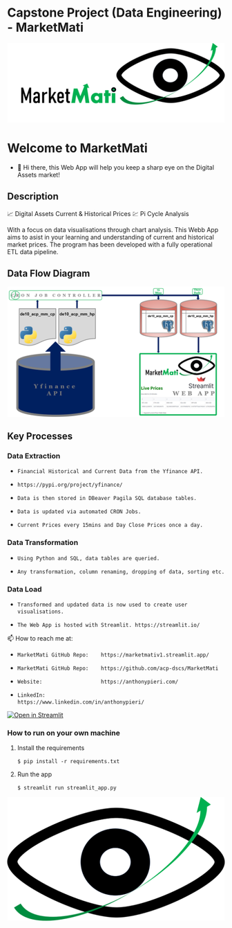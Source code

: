 # Capstone Project (Data Engineering) - MarketMati

![Alt text](https://raw.githubusercontent.com/acp-dscs/MarketMativ1/main/assets/MMEYE.png)
# Welcome to MarketMati
- 👋 Hi there, this Web App will help you keep a sharp eye on the Digital Assets market!

## Description

📈 Digital Assets Current & Historical Prices
💹 Pi Cycle Analysis

With a focus on data visualisations through chart analysis.
This Webb App aims to asist in your learning and understanding of current and historical market prices.
The program has been developed with a fully operational ETL data pipeline.

## Data Flow Diagram
![Alt text](https://raw.githubusercontent.com/acp-dscs/MarketMativ1/main/assets/DataFlow1.png)

## Key Processes

### Data Extraction
-     Financial Historical and Current Data from the Yfinance API.
-     https://pypi.org/project/yfinance/ 
-     Data is then stored in DBeaver Pagila SQL database tables.
-     Data is updated via automated CRON Jobs.
-     Current Prices every 15mins and Day Close Prices once a day.
### Data Transformation
-     Using Python and SQL, data tables are queried.
-     Any transformation, column renaming, dropping of data, sorting etc.
### Data Load
-     Transformed and updated data is now used to create user visualisations.
-     The Web App is hosted with Streamlit. https://streamlit.io/

📫 How to reach me at:
-     MarketMati GitHub Repo:    https://marketmativ1.streamlit.app/
-     MarketMati GitHub Repo:    https://github.com/acp-dscs/MarketMati
-     Website:                   https://anthonypieri.com/
-     LinkedIn:                  https://www.linkedin.com/in/anthonypieri/

[![Open in Streamlit](https://static.streamlit.io/badges/streamlit_badge_black_white.svg)](https://data-evaluation-template.streamlit.app/)

### How to run on your own machine
1. Install the requirements
   ```
   $ pip install -r requirements.txt
   ```
2. Run the app
   ```
   $ streamlit run streamlit_app.py
   ```

![Alt text](https://raw.githubusercontent.com/acp-dscs/MarketMativ1/main/assets/MarketMati.png)

<!---
acp-dscs/acp-dscs is a ✨ special ✨ repository because its `README.md` (this file) appears on my GitHub profile.
--->
